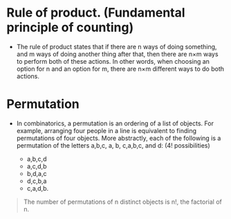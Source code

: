 # Rule of product. (Fundamental principle of counting)

- The rule of product states that if there are n ways of doing something, and m ways of doing another thing after that, then there are n×m ways to perform both of these actions. In other words, when choosing an option for n and an option for m, there are n×m different ways to do both actions.

# Permutation

- In combinatorics, a permutation is an ordering of a list of objects. For example, arranging four people in a line is equivalent to finding permutations of four objects. More abstractly, each of the following is a permutation of the letters a,b,c, a, b, c,a,b,c, and d: (4! possibilities)

  - ​a,b,c,d
  - a,c,d,b
  - b,d,a,c
  - d,c,b,a
  - c,a,d,b.​

> The number of permutations of n distinct objects is n!, the factorial of n.
